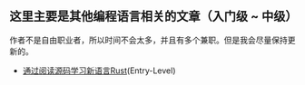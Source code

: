#

## 这里主要是其他编程语言相关的文章（入门级 ~ 中级）

作者不是自由职业者，所以时间不会太多，并且有多个兼职。但是我会尽量保持更新的。

- [通过阅读源码学习新语言Rust](./通过敷衍式阅读源码学习新语言Rust.md)(Entry-Level)

